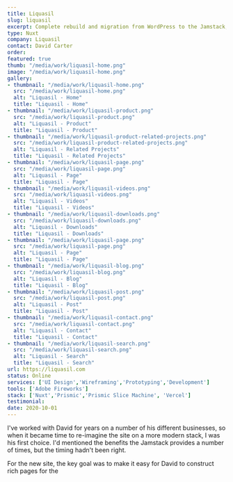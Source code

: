 ```yaml
---
title: Liquasil
slug: liquasil
excerpt: Complete rebuild and migration from WordPress to the Jamstack, using Prismic (and their Slices feature), along with Nuxt and Tailwind for the front-end.
type: Nuxt
company: Liquasil
contact: David Carter 
order: 
featured: true
thumb: "/media/work/liquasil-home.png"
image: "/media/work/liquasil-home.png"
gallery:
- thumbnail: "/media/work/liquasil-home.png"
  src: "/media/work/liquasil-home.png"
  alt: "Liquasil - Home"
  title: "Liquasil - Home"
- thumbnail: "/media/work/liquasil-product.png"
  src: "/media/work/liquasil-product.png"
  alt: "Liquasil - Product"
  title: "Liquasil - Product"
- thumbnail: "/media/work/liquasil-product-related-projects.png"
  src: "/media/work/liquasil-product-related-projects.png"
  alt: "Liquasil - Related Projects"
  title: "Liquasil - Related Projects"
- thumbnail: "/media/work/liquasil-page.png"
  src: "/media/work/liquasil-page.png"
  alt: "Liquasil - Page"
  title: "Liquasil - Page"
- thumbnail: "/media/work/liquasil-videos.png"
  src: "/media/work/liquasil-videos.png"
  alt: "Liquasil - Videos"
  title: "Liquasil - Videos"
- thumbnail: "/media/work/liquasil-downloads.png"
  src: "/media/work/liquasil-downloads.png"
  alt: "Liquasil - Downloads"
  title: "Liquasil - Downloads"
- thumbnail: "/media/work/liquasil-page.png"
  src: "/media/work/liquasil-page.png"
  alt: "Liquasil - Page"
  title: "Liquasil - Page"
- thumbnail: "/media/work/liquasil-blog.png"
  src: "/media/work/liquasil-blog.png"
  alt: "Liquasil - Blog"
  title: "Liquasil - Blog"
- thumbnail: "/media/work/liquasil-post.png"
  src: "/media/work/liquasil-post.png"
  alt: "Liquasil - Post"
  title: "Liquasil - Post"
- thumbnail: "/media/work/liquasil-contact.png"
  src: "/media/work/liquasil-contact.png"
  alt: "Liquasil - Contact"
  title: "Liquasil - Contact"
- thumbnail: "/media/work/liquasil-search.png"
  src: "/media/work/liquasil-search.png"
  alt: "Liquasil - Search"
  title: "Liquasil - Search"
url: https://liquasil.com
status: Online
services: ['UI Design','Wireframing','Prototyping','Development']
tools: ['Adobe Fireworks']
stack: ['Nuxt','Prismic','Prismic Slice Machine', 'Vercel']
testimonial: 
date: 2020-10-01
---
```

I've worked with David for years on a number of his different businesses, so when it became time to re-imagine the site on a more modern stack, I was his first choice. I'd mentioned the benefits the Jamstack provides a number of times, but the timing hadn't been right.

For the new site, the key goal was to make it easy for David to construct rich pages for the 